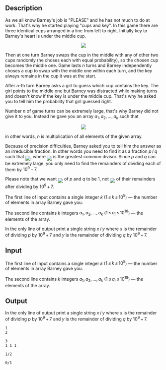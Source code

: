 ## Description

<div><p>As we all know Barney's job is "PLEASE" and he has not much to do at work. That's why he started playing "cups and key". In this game there are three identical cups arranged in a line from left to right. Initially key to Barney's heart is under the middle cup.</p><center> <img class="tex-graphics" src="file://7Qo7LUcd.png" style="max-width: 100.0%;max-height: 100.0%;"> </center><p>Then at one turn Barney swaps the cup in the middle with any of other two cups randomly (he choses each with equal probability), so the chosen cup becomes the middle one. Game lasts <span class="tex-span"><i>n</i></span> turns and Barney <span class="tex-font-style-bf">independently choses</span> a cup to swap with the middle one within each turn, and the key always remains in the cup it was at the start.</p><p>After <span class="tex-span"><i>n</i></span>-th turn Barney asks a girl to guess which cup contains the key. The girl points to the middle one but Barney was distracted while making turns and doesn't know if the key is under the middle cup. That's why he asked you to tell him the probability that girl guessed right.</p><p>Number <span class="tex-span"><i>n</i></span> of game turns can be extremely large, that's why Barney did not give it to you. Instead he gave you an array <span class="tex-span"><i>a</i><sub class="lower-index">1</sub>, <i>a</i><sub class="lower-index">2</sub>, ..., <i>a</i><sub class="lower-index"><i>k</i></sub></span> such that </p><center> <img align="middle" class="tex-formula" src="file://O6y92wB0.png" style="max-width: 100.0%;max-height: 100.0%;"> </center><p>in other words, <span class="tex-span"><i>n</i></span> is multiplication of all elements of the given array.</p><p>Because of precision difficulties, Barney asked you to tell him the answer as an irreducible fraction. In other words you need to find it as a fraction <span class="tex-span"><i>p</i> / <i>q</i></span> such that <img align="middle" class="tex-formula" src="file://Kk1Fieh1.png" style="max-width: 100.0%;max-height: 100.0%;">, where <img align="middle" class="tex-formula" src="file://snncCdhG.png" style="max-width: 100.0%;max-height: 100.0%;"> is the greatest common divisor. Since <span class="tex-span"><i>p</i></span> and <span class="tex-span"><i>q</i></span> can be extremely large, you only need to find the remainders of dividing each of them by <span class="tex-span">10<sup class="upper-index">9</sup> + 7</span>.</p><p>Please note that we want <img align="middle" class="tex-formula" src="file://5Q1HfwvY.png" style="max-width: 100.0%;max-height: 100.0%;"> of <span class="tex-span"><i>p</i></span> and <span class="tex-span"><i>q</i></span> to be <span class="tex-span">1</span>, <span class="tex-font-style-bf">not <img align="middle" class="tex-formula" src="file://6sCY5gwO.png" style="max-width: 100.0%;max-height: 100.0%;"> of their remainders</span> after dividing by <span class="tex-span">10<sup class="upper-index">9</sup> + 7</span>.</p></div><div class="input-specification"><p>The first line of input contains a single integer <span class="tex-span"><i>k</i></span> (<span class="tex-span">1 ≤ <i>k</i> ≤ 10<sup class="upper-index">5</sup></span>)&nbsp;— the number of elements in array Barney gave you.</p><p>The second line contains <span class="tex-span"><i>k</i></span> integers <span class="tex-span"><i>a</i><sub class="lower-index">1</sub>, <i>a</i><sub class="lower-index">2</sub>, ..., <i>a</i><sub class="lower-index"><i>k</i></sub></span> (<span class="tex-span">1 ≤ <i>a</i><sub class="lower-index"><i>i</i></sub> ≤ 10<sup class="upper-index">18</sup></span>)&nbsp;— the elements of the array.</p></div><div class="output-specification"><p>In the only line of output print a single string <span class="tex-span"><i>x</i> / <i>y</i></span> where <span class="tex-span"><i>x</i></span> is the remainder of dividing <span class="tex-span"><i>p</i></span> by <span class="tex-span">10<sup class="upper-index">9</sup> + 7</span> and <span class="tex-span"><i>y</i></span> is the remainder of dividing <span class="tex-span"><i>q</i></span> by <span class="tex-span">10<sup class="upper-index">9</sup> + 7</span>.</p></div>

## Input

<p>The first line of input contains a single integer <span class="tex-span"><i>k</i></span> (<span class="tex-span">1 ≤ <i>k</i> ≤ 10<sup class="upper-index">5</sup></span>)&nbsp;— the number of elements in array Barney gave you.</p><p>The second line contains <span class="tex-span"><i>k</i></span> integers <span class="tex-span"><i>a</i><sub class="lower-index">1</sub>, <i>a</i><sub class="lower-index">2</sub>, ..., <i>a</i><sub class="lower-index"><i>k</i></sub></span> (<span class="tex-span">1 ≤ <i>a</i><sub class="lower-index"><i>i</i></sub> ≤ 10<sup class="upper-index">18</sup></span>)&nbsp;— the elements of the array.</p>

## Output

<p>In the only line of output print a single string <span class="tex-span"><i>x</i> / <i>y</i></span> where <span class="tex-span"><i>x</i></span> is the remainder of dividing <span class="tex-span"><i>p</i></span> by <span class="tex-span">10<sup class="upper-index">9</sup> + 7</span> and <span class="tex-span"><i>y</i></span> is the remainder of dividing <span class="tex-span"><i>q</i></span> by <span class="tex-span">10<sup class="upper-index">9</sup> + 7</span>.</p>





```input1
1
2

```




```input2
3
1 1 1

```




```output1
1/2

```




```output2
0/1

```


